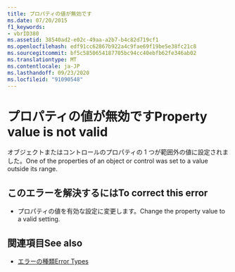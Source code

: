 ```yaml
---
title: プロパティの値が無効です
ms.date: 07/20/2015
f1_keywords:
- vbrID380
ms.assetid: 38540ad2-e02c-49aa-a2b7-b4c82d719cf1
ms.openlocfilehash: edf91cc62867b922a4c9fae69f19be5e38fc21c8
ms.sourcegitcommit: bf5c5850654187705bc94cc40ebfb62fe346ab02
ms.translationtype: MT
ms.contentlocale: ja-JP
ms.lasthandoff: 09/23/2020
ms.locfileid: "91090548"
---
```

# <a name="property-value-is-not-valid"></a><span data-ttu-id="08c99-102">プロパティの値が無効です</span><span class="sxs-lookup"><span data-stu-id="08c99-102">Property value is not valid</span></span>

<span data-ttu-id="08c99-103">オブジェクトまたはコントロールのプロパティの 1 つが範囲外の値に設定されました。</span><span class="sxs-lookup"><span data-stu-id="08c99-103">One of the properties of an object or control was set to a value outside its range.</span></span>  
  
## <a name="to-correct-this-error"></a><span data-ttu-id="08c99-104">このエラーを解決するには</span><span class="sxs-lookup"><span data-stu-id="08c99-104">To correct this error</span></span>  
  
- <span data-ttu-id="08c99-105">プロパティの値を有効な設定に変更します。</span><span class="sxs-lookup"><span data-stu-id="08c99-105">Change the property value to a valid setting.</span></span>  
  
## <a name="see-also"></a><span data-ttu-id="08c99-106">関連項目</span><span class="sxs-lookup"><span data-stu-id="08c99-106">See also</span></span>

- [<span data-ttu-id="08c99-107">エラーの種類</span><span class="sxs-lookup"><span data-stu-id="08c99-107">Error Types</span></span>](../programming-guide/language-features/error-types.md)

